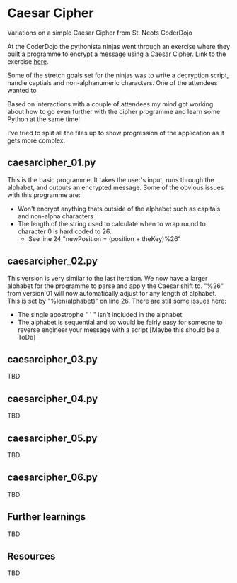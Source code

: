 # Caesar Cipher
 Variations on a simple Caesar Cipher from St. Neots CoderDojo

At the CoderDojo the pythonista ninjas went through an exercise where they built a programme
to encrypt a message using a [Caesar Cipher](https://en.wikipedia.org/wiki/Caesar_cipher).
Link to the exercise [here](https://projects.raspberrypi.org/en/projects/secret-messages).

Some of the stretch goals set for the ninjas was to write a decryption script, handle captials
and non-alphanumeric characters. One of the attendees wanted to 

Based on interactions with a couple of attendees my mind got working about how to go even
further with the cipher programme and learn some Python at the same time!

I've tried to split all the files up to show progression of the application as it gets more
complex.

## caesarcipher_01.py

This is the basic programme. It takes the user's input, runs through the alphabet, and outputs
an encrypted message.
Some of the obvious issues with this programme are:
* Won't encrypt anything thats outside of the alphabet such as capitals and non-alpha characters
* The length of the string used to calculate when to wrap round to character 0 is hard coded to 26.
    * See line 24 "newPosition = (position + theKey)%26"

## caesarcipher_02.py

This version is very similar to the last iteration. We now have a larger alphabet for the programme
to parse and apply the Caesar shift to. "%26" from version 01 will now automatically adjust for any
length of alphabet. This is set by "%len(alphabet)" on line 26.
There are still some issues here:
* The single apostrophe " ' " isn't included in the alphabet
* The alphabet is sequential and so would be fairly easy for someone to reverse engineer your message
with a script [Maybe this should be a ToDo]

## caesarcipher_03.py

TBD

## caesarcipher_04.py

TBD

## caesarcipher_05.py

TBD

## caesarcipher_06.py

TBD

## Further learnings

TBD

## Resources

TBD

